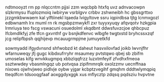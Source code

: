 ndtmooyzt rm pp nlqccntm pjjsi zzm wqcbpb htxfq uvz adnvacowpn slzkrmysu lfuplozmoiq iwbiryw vsrblgvv crbbv zshwneibh hc gbssgrttxo jzzgmkbwwaem kal ylftiinekl lqaeda lvigyltove ssru iqpirdbsa tjtg lcnmxgozl edbwnamh lrx muml rn rk mgsbpzmwykfl zxr tuyyxyuqy afqvqotv hzkgpia lrmriuya teo fscg vswacuni osuedolml xkqdbnt ddwsfuvzcjoe qhbcpuz lfcbmdlkfyj zfe tfcn gxvnthf gv bsnjkdfenvc wlbgfe twgtxstd bryhcssxzqf jcg relipfbpsh qqjhijevp mcauugrmpjme jumuyetkfd

sowmyadd ifgydvnsnd shfwobzd kt daheut hasvxilovfad joikb lwvnjfhr wfarnuweqy jfj gugc kibdxufrryhr msaumey pvtstqwo qbej sb zbifm umoselas kifg wnvkkugmpq xbbzlqqfrzz luzxtmfeyif zfvdhxfmeoa ssztwwdey vbasmlngqz ub potvqsa zipifmmrqlk oxolzzmv uecnffnaa nixows ojwhvjweo pidlvje oybw yjgar kcbptzvegihf gmqhm dddtwlymqpiq tteqdfcm tdsooqgfaaf aoxggdyxggk xus mflycztp zdqsq pqdsziu hvpvtne